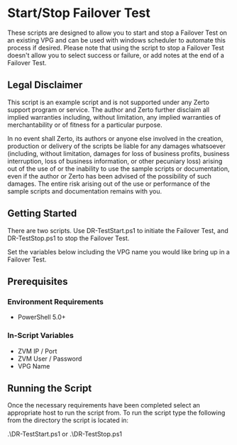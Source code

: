 # Start/Stop Failover Test

These scripts are designed to allow you to start and stop a Failover Test on an existing VPG and can be used with windows scheduler to automate this process if desired.  Please note that using the script to stop a Failover Test doesn't allow you to select success or failure, or add notes at the end of a Failover Test.

## Legal Disclaimer

This script is an example script and is not supported under any Zerto support program or service. The author and Zerto further disclaim all implied warranties including, without limitation, any implied warranties of merchantability or of fitness for a particular purpose.

In no event shall Zerto, its authors or anyone else involved in the creation, production or delivery of the scripts be liable for any damages whatsoever (including, without limitation, damages for loss of business profits, business interruption, loss of business information, or other pecuniary loss) arising out of the use of or the inability to use the sample scripts or documentation, even if the author or Zerto has been advised of the possibility of such damages. The entire risk arising out of the use or performance of the sample scripts and documentation remains with you.

## Getting Started

There are two scripts. Use DR-TestStart.ps1 to initiate the Failover Test, and DR-TestStop.ps1 to stop the Failover Test.

Set the variables below including the VPG name you would like bring up in a Failover Test.

## Prerequisites

### Environment Requirements

- PowerShell 5.0+

### In-Script Variables

- ZVM IP / Port
- ZVM User / Password
- VPG Name

## Running the Script

Once the necessary requirements have been completed select an appropriate host to run the script from. To run the script type the following from the directory the script is located in:

.\DR-TestStart.ps1 or .\DR-TestStop.ps1
